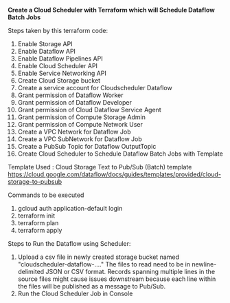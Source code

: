 **Create a Cloud Scheduler with Terraform which will Schedule Dataflow Batch Jobs**

Steps taken by this terraform code:
1. Enable Storage API
2. Enable Dataflow API
3. Enable Dataflow Pipelines API
4. Enable Cloud Scheduler API
5. Enable Service Networking API
6. Create Cloud Storage bucket
7. Create a service account for Cloudscheduler Dataflow
8. Grant permission of Dataflow Worker
9. Grant permission of Dataflow Developer
10. Grant permission of Cloud Dataflow Service Agent
11. Grant permission of Compute Storage Admin
12. Grant permission of Compute Network User
13. Create a VPC Network for Dataflow Job
14. Create a VPC SubNetwork for Dataflow Job
15. Create a PubSub Topic for Dataflow OutputTopic
16. Create Cloud Scheduler to Schedule Dataflow Batch Jobs with Template

Template Used : 
Cloud Storage Text to Pub/Sub (Batch) template
https://cloud.google.com/dataflow/docs/guides/templates/provided/cloud-storage-to-pubsub


Commands to be executed
1. gcloud auth application-default login
2. terraform init
3. terraform plan
4. terraform apply


Steps to Run the Dataflow using Scheduler:
1. Upload a csv file in newly created storage bucket named "cloudscheduler-dataflow-...."
    The files to read need to be in newline-delimited JSON or CSV format. Records spanning multiple lines in the source files might cause issues downstream because each line within the files will be published as a message to Pub/Sub.
2. Run the Cloud Scheduler Job in Console